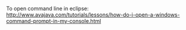 To open command line in eclipse:  
http://www.avajava.com/tutorials/lessons/how-do-i-open-a-windows-command-prompt-in-my-console.html  

